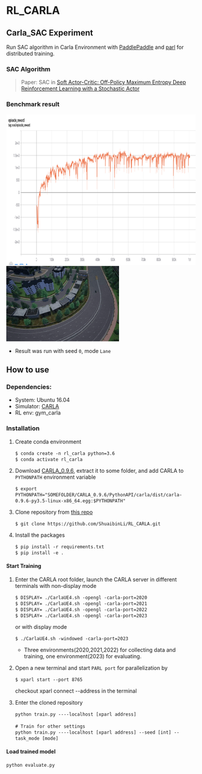 # RL_CARLA
## Carla_SAC Experiment
Run SAC algorithm in Carla Environment with [PaddlePaddle](https://github.com/PaddlePaddle/Paddle)
and [parl](https://github.com/PaddlePaddle/PARL) for distributed training.

### SAC Algorithm
> Paper: SAC in [Soft Actor-Critic: Off-Policy Maximum Entropy Deep Reinforcement Learning with a Stochastic Actor](https://arxiv.org/abs/1801.01290)

### Benchmark result
<img src=".benchmark/carla_sac.png" width = "800" height ="400" alt="carla_sac"/>
<img src=".benchmark/Lane_bend.gif" width = "300" height ="200" alt="result"/>

+ Result was run with seed `0`, mode `Lane`

## How to use
### Dependencies:
+ System: Ubuntu 16.04
+ Simulator: [CARLA](https://github.com/carla-simulator/carla/releases/tag/0.9.6)
+ RL env: gym_carla
### Installation 
1. Create conda environment
    ```env
    $ conda create -n rl_carla python=3.6
    $ conda activate rl_carla
    ```
2. Download [CARLA_0.9.6](https://github.com/carla-simulator/carla/releases/tag/0.9.6), 
   extract it to some folder, and add CARLA to `PYTHONPATH` environment variable
   ```
   $ export PYTHONPATH="SOMEFOLDER/CARLA_0.9.6/PythonAPI/carla/dist/carla-0.9.6-py3.5-linux-x86_64.egg:$PYTHONPATH"
   ```
3. Clone repository from [this repo](https://github.com/ShuaibinLi/RL_CARLA.git)
    ```clone
    $ git clone https://github.com/ShuaibinLi/RL_CARLA.git
    ```
4. Install the packages
    ```
    $ pip install -r requirements.txt
    $ pip install -e .
    ```

#### Start Training
1. Enter the CARLA root folder, launch the CARLA server in different terminals 
   with non-display mode
    ```start env
    $ DISPLAY= ./CarlaUE4.sh -opengl -carla-port=2020
    $ DISPLAY= ./CarlaUE4.sh -opengl -carla-port=2021
    $ DISPLAY= ./CarlaUE4.sh -opengl -carla-port=2022
    $ DISPLAY= ./CarlaUE4.sh -opengl -carla-port=2023
    ```
   or with display mode
   ```start_env
   $ ./CarlaUE4.sh -windowed -carla-port=2023
   ```
   + Three environments(2020,2021,2022) for collecting data and training, 
     one environment(2023) for evaluating.
     
2. Open a new terminal and start `PARL port` for parallelization by
   ```Parallelization
   $ xparl start --port 8765
   ```
   checkout xparl connect --address in the terminal

3. Enter the cloned repository
   ```train
   python train.py ----localhost [xparl address]
   
   # Train for other settings
   python train.py ----localhost [xparl address] --seed [int] --task_mode [mode]
   ```
#### Load trained model
```
python evaluate.py
